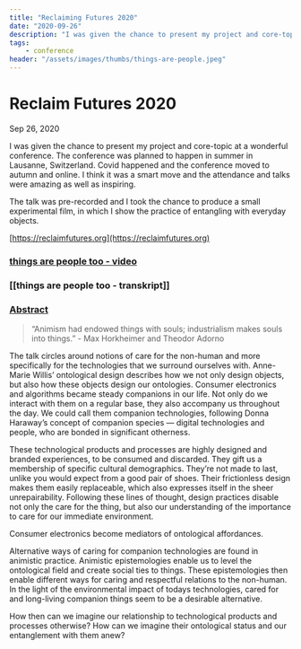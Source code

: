 ```yaml
---
title: "Reclaiming Futures 2020"
date: "2020-09-26"
description: "I was given the chance to present my project and core-topic at a wonderful conference. The talk was pre-recorded and I took the chance to produce a small experimental film, in which I show the practice of entangling with everyday objects."
tags:
    - conference
header: "/assets/images/thumbs/things-are-people.jpeg"
---
```

# Reclaim Futures 2020
Sep 26, 2020

I was given the chance to present my project and core-topic at a wonderful conference. The conference was planned to happen in summer in Lausanne, Switzerland. Covid happened and the conference moved to autumn and online. I think it was a smart move and the attendance and talks were amazing as well as inspiring.

The talk was pre-recorded and I took the chance to produce a small experimental film, in which I show the practice of entangling with everyday objects.

[https://reclaimfutures.org](https://reclaimfutures.org)

### [things are people too - video](https://file-zudedy.cyon.net/f/b699a31cb9a3482aa188/)

### [[things are people too - transkript]]

### [Abstract](https://reclaimfutures.org/rf2020/events/things-are-people-too.html)
> “Animism had endowed things with souls; industrialism makes souls into things.” - Max Horkheimer and Theodor Adorno

The talk circles around notions of care for the non-human and more specifically for the technologies that we surround ourselves with. Anne-Marie Willis’ ontological design describes how we not only design objects, but also how these objects design our ontologies. Consumer electronics and algorithms became steady companions in our life. Not only do we interact with them on a regular base, they also accompany us throughout the day. We could call them companion technologies, following Donna Haraway’s concept of companion species — digital technologies and people, who are bonded in significant otherness.

These technological products and processes are highly designed and branded experiences, to be consumed and discarded. They gift us a membership of specific cultural demographics. They’re not made to last, unlike you would expect from a good pair of shoes. Their frictionless design makes them easily replaceable, which also expresses itself in the sheer unrepairability. Following these lines of thought, design practices disable not only the care for the thing, but also our understanding of the importance to care for our immediate environment.

Consumer electronics become mediators of ontological affordances.

Alternative ways of caring for companion technologies are found in animistic practice. Animistic epistemologies enable us to level the ontological field and create social ties to things. These epistemologies then enable different ways for caring and respectful relations to the non-human. In the light of the environmental impact of todays technologies, cared for and long-living companion things seem to be a desirable alternative.

How then can we imagine our relationship to technological products and processes otherwise? How can we imagine their ontological status and our entanglement with them anew?